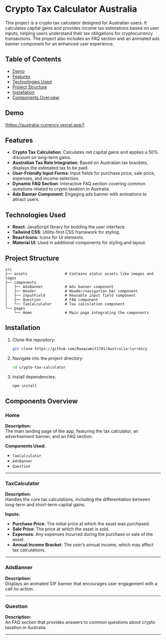 # Crypto Tax Calculator Australia

This project is a crypto tax calculator designed for Australian users. It calculates capital gains and provides income tax estimations based on user inputs, helping users understand their tax obligations for cryptocurrency transactions. The project also includes an FAQ section and an animated ads banner component for an enhanced user experience.

## Table of Contents
- [Demo](#demo)
- [Features](#features)
- [Technologies Used](#technologies-used)
- [Project Structure](#project-structure)
- [Installation](#installation)
- [Components Overview](#components-overview)


## Demo
[https://australia-currency.vercel.app/]

## Features
- **Crypto Tax Calculation**: Calculates net capital gains and applies a 50% discount on long-term gains.
- **Australian Tax Rate Integration**: Based on Australian tax brackets, displays the estimated tax to be paid.
- **User-Friendly Input Forms**: Input fields for purchase price, sale price, expenses, and income selection.
- **Dynamic FAQ Section**: Interactive FAQ section covering common questions related to crypto taxation in Australia.
- **Ads Banner Component**: Engaging ads banner with animations to attract users.

## Technologies Used
- **React**: JavaScript library for building the user interface.
- **Tailwind CSS**: Utility-first CSS framework for styling.
- **React Icons**: Icons for UI elements.
- **Material UI**: Used in additional components for styling and layout.

## Project Structure

```plaintext
src
├── assets                 # Contains static assets like images and logos
├── components
│   ├── AdsBanner          # Ads banner component
│   ├── Header             # Header/navigation bar component
│   ├── InputField         # Reusable input field component
│   ├── Question           # FAQ component
│   └── TaxCalculator      # Tax calculation component
└── pages
    └── Home               # Main page integrating the components

```

## Installation

1. Clone the repository:
   ```bash
   git clone https://github.com/Raaazamit1701/Australia-Currency


2. Navigate into the project directory:
   ```bash
   cd crypto-tax-calculator

3. Install dependencies:
   ```bash
   npm install


## Components Overview

### Home
**Description:**  
The main landing page of the app, featuring the tax calculator, an advertisement banner, and an FAQ section.

**Components Used:**
- `TaxCalculator`
- `AdsBanner`
- `Question`

---

### TaxCalculator
**Description:**  
Handles the core tax calculations, including the differentiation between long-term and short-term capital gains.

**Inputs:**
- **Purchase Price**: The initial price at which the asset was purchased.
- **Sale Price**: The price at which the asset is sold.
- **Expenses**: Any expenses incurred during the purchase or sale of the asset.
- **Annual Income Bracket**: The user’s annual income, which may affect tax calculations.

---

### AdsBanner
**Description:**  
Displays an animated GIF banner that encourages user engagement with a call-to-action.

---

### Question
**Description:**  
An FAQ section that provides answers to common questions about crypto taxation in Australia.

---